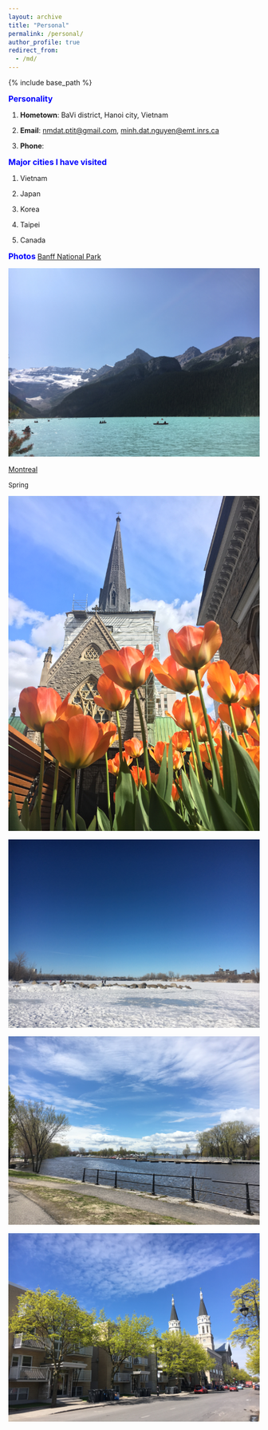 ```yaml
---
layout: archive
title: "Personal"
permalink: /personal/
author_profile: true
redirect_from:
  - /md/
---
```


{% include base_path %}

**<font size="3" color="#0000FF">Personality</font>** 

1. **Hometown**: BaVi district, Hanoi city, Vietnam

2. **Email**: nmdat.ptit@gmail.com, minh.dat.nguyen@emt.inrs.ca

3. **Phone**: 

**<font size="3" color="#0000FF">Major cities I have visited</font>**

1. Vietnam

2. Japan

3. Korea

4. Taipei

5. Canada

**<font size="3" color="#0000FF">Photos</font>**
[Banff National Park](https://www.google.com/maps/place/Improvement+District+No.+9,+AB/@51.48692,-116.803663,9z/data=!3m1!4b1!4m5!3m4!1s0x53745e6276a6b03f:0x75f7de9d575748aa!8m2!3d51.5518011!4d-116.1458528)

<p> <img src='/images/Louis1.jpg'> </p>


[Montreal](https://www.google.com/maps/place/Montreal,+QC/@45.5576996,-74.0104841,10z/data=!3m1!4b1!4m5!3m4!1s0x4cc91a541c64b70d:0x654e3138211fefef!8m2!3d45.5016889!4d-73.567256)

<font size = "2"><bold>Spring</bold></font>

<p> <img src='/images/Montreal_Spring.jpg'> </p>

<p> <img src='/images/Montreal_Winter.jpg'> </p>

<p> <img src='/images/Montreal_Summer.jpg'> </p>

<p> <img src='/images/Montreal_Fall.jpg'> </p>
